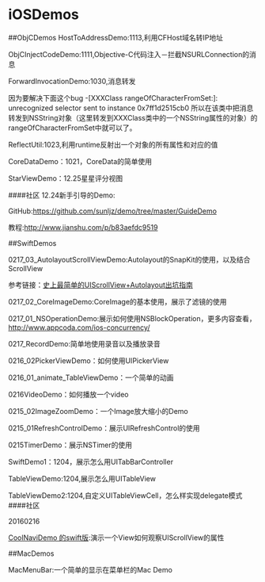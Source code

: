 # iOSDemos
##ObjCDemos
HostToAddressDemo:1113,利用CFHost域名转IP地址

ObjCInjectCodeDemo:1111,Objective-C代码注入－拦截NSURLConnection的消息

ForwardInvocationDemo:1030,消息转发

因为要解决下面这个bug
-[XXXClass rangeOfCharacterFromSet:]: unrecognized selector sent to instance 0x7ff1d2515cb0
所以在该类中把消息转发到NSString对象（这里转发到XXXClass类中的一个NSString属性的对象）的rangeOfCharacterFromSet中就可以了。

ReflectUtil:1023,利用runtime反射出一个对象的所有属性和对应的值

CoreDataDemo：1021，CoreData的简单使用

StarViewDemo：12.25星星评分视图

####社区
12.24新手引导的Demo:

GitHub:https://github.com/sunljz/demo/tree/master/GuideDemo

教程:http://www.jianshu.com/p/b83aefdc9519


##SwiftDemos

0217_03_AutolayoutScrollViewDemo:Autolayout的SnapKit的使用，以及结合ScrollView

参考链接：[史上最简单的UIScrollView+Autolayout出坑指南](http://bestswifter.com/uiscrollviewwithautolayout/)

0217_02_CoreImageDemo:CoreImage的基本使用，展示了滤镜的使用

0217_01_NSOperationDemo:展示如何使用NSBlockOperation，更多内容查看，http://www.appcoda.com/ios-concurrency/

0217_RecordDemo:简单地使用录音以及播放录音

0216_02PickerViewDemo：如何使用UIPickerView

0216_01_animate_TableViewDemo：一个简单的动画

0216VideoDemo：如何播放一个video

0215_02ImageZoomDemo：一个Image放大缩小的Demo

0215_01RefreshControlDemo：展示UIRefreshControl的使用

0215TimerDemo：展示NSTimer的使用

SwiftDemo1：1204，展示怎么用UITabBarController

TableViewDemo:1204,展示怎么用UITableView

TableViewDemo2:1204,自定义UITableViewCell，怎么样实现delegate模式
####社区

20160216

[CoolNaviDemo 的swift版](https://github.com/ianisme/CoolNaviDemo_Swift):演示一个View如何观察UIScrollView的属性


##MacDemos

MacMenuBar:一个简单的显示在菜单栏的Mac Demo

